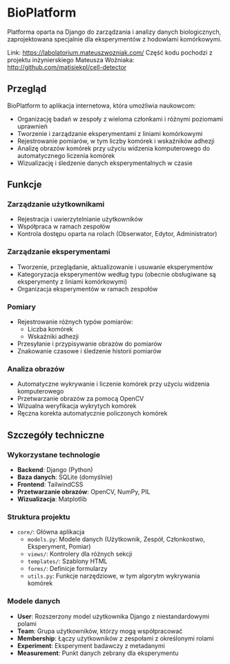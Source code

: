 # BioPlatform

Platforma oparta na Django do zarządzania i analizy danych biologicznych, zaprojektowana specjalnie dla eksperymentów z hodowlami komórkowymi.

Link: https://labolatorium.mateuszwozniak.com/
Część kodu pochodzi z projektu inżynierskiego Mateusza Woźniaka: http://github.com/matisiekpl/cell-detector

## Przegląd

BioPlatform to aplikacja internetowa, która umożliwia naukowcom:

- Organizację badań w zespoły z wieloma członkami i różnymi poziomami uprawnień
- Tworzenie i zarządzanie eksperymentami z liniami komórkowymi
- Rejestrowanie pomiarów, w tym liczby komórek i wskaźników adhezji
- Analizę obrazów komórek przy użyciu widzenia komputerowego do automatycznego liczenia komórek
- Wizualizację i śledzenie danych eksperymentalnych w czasie

## Funkcje

### Zarządzanie użytkownikami
- Rejestracja i uwierzytelnianie użytkowników
- Współpraca w ramach zespołów
- Kontrola dostępu oparta na rolach (Obserwator, Edytor, Administrator)

### Zarządzanie eksperymentami
- Tworzenie, przeglądanie, aktualizowanie i usuwanie eksperymentów
- Kategoryzacja eksperymentów według typu (obecnie obsługiwane są eksperymenty z liniami komórkowymi)
- Organizacja eksperymentów w ramach zespołów

### Pomiary
- Rejestrowanie różnych typów pomiarów:
  - Liczba komórek
  - Wskaźniki adhezji
- Przesyłanie i przypisywanie obrazów do pomiarów
- Znakowanie czasowe i śledzenie historii pomiarów

### Analiza obrazów
- Automatyczne wykrywanie i liczenie komórek przy użyciu widzenia komputerowego
- Przetwarzanie obrazów za pomocą OpenCV
- Wizualna weryfikacja wykrytych komórek
- Ręczna korekta automatycznie policzonych komórek

## Szczegóły techniczne

### Wykorzystane technologie
- **Backend**: Django (Python)
- **Baza danych**: SQLite (domyślnie)
- **Frontend**: TailwindCSS
- **Przetwarzanie obrazów**: OpenCV, NumPy, PIL
- **Wizualizacja**: Matplotlib

### Struktura projektu
- `core/`: Główna aplikacja
  - `models.py`: Modele danych (Użytkownik, Zespół, Członkostwo, Eksperyment, Pomiar)
  - `views/`: Kontrolery dla różnych sekcji
  - `templates/`: Szablony HTML
  - `forms/`: Definicje formularzy
  - `utils.py`: Funkcje narzędziowe, w tym algorytm wykrywania komórek

### Modele danych
- **User**: Rozszerzony model użytkownika Django z niestandardowymi polami
- **Team**: Grupa użytkowników, którzy mogą współpracować
- **Membership**: Łączy użytkowników z zespołami z określonymi rolami
- **Experiment**: Eksperyment badawczy z metadanymi
- **Measurement**: Punkt danych zebrany dla eksperymentu
